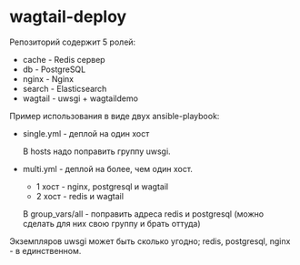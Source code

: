 # wagtail-deploy

Репозиторий содержит 5 ролей:

+   cache - Redis сервер
+   db - PostgreSQL
+   nginx - Nginx
+   search - Elasticsearch
+   wagtail - uwsgi + wagtaildemo


Пример использования в виде двух ansible-playbook:

+   single.yml - деплой на один хост
    
    В hosts надо поправить группу uwsgi.
+   multi.yml - деплой на более, чем один хост.
    -   1 хост - nginx, postgresql и wagtail
    -   2 хост - redis и wagtail
    
    В group_vars/all - поправить адреса redis и postgresql (можно сделать для них свою группу и брать оттуда)


Экземпляров uwsgi может быть сколько угодно; redis, postgresql, nginx - в единственном.

